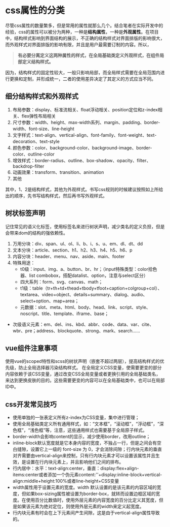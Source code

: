 # css属性的分类
尽管css属性的数量繁多，但是常用的属性就那么几个。结合笔者在实际开发中的经验，css的属性可以被分为两种，一种是**结构属性**，一种是**外观属性**。在项目中，结构样式影响到界面结构的展示，不正确的结构样式对界面排版的影响很大，而外观样式对界面排版的影响有限，并且是用户最需要订制的内容。所以，
> **有必要分离定义这两种属性的样式，在全局基础类定义外观样式，在组件局部定义结构样式。**
> 
因为，结构样式的固定性较大，一般只影响局部，而全局样式需要在全局范围内进行更换和定制，并形成统一，二者的使用差异决定了其定义的方式应当不同。

## 细分结构样式和外观样式
1. 布局参数：display、标准流相关、float浮动相关、position定位和z-index相关、flex弹性布局相关
2. 尺寸参数：width、height、max-width系列、margin、padding、border-width、font-size、line-height
3. 文字样式：text-align、vertical-align、font-family、font-weight、text-decoration、text-style
4. 颜色参数：color、background-color、background-image、border-color、outline-color
5. 增效样式：border-radius、outline、box-shadow、opacity、filter、backdrop-filter
6. 动画效果：transform、transition、animation
7. 其他

其中，1、2是结构样式，其他为外观样式。书写css规则的时候建议按照如上所给出的顺序，先书写结构样式，然后再书写外观样式。

## 树状标签声明
记住常见的语义化标签，使用标签名来进行树状声明，减少类名的定义负担，但是会带来dom的结构的强依赖性。
1. 万用分块：div、span、ul、ol、li、b、i、s、u、em、dl、dt、dd
2. 文本分块：article、section、h1、h2、h3、h4、h5、h6、p
3. 内容分块：header、menu、nav、aside、main、footer
4. 特殊用途：
   + t0级：input、img、a、button、br、hr；（input特殊类型：color拾色器、list combobox，搭配datalist、option，注意与select区分）
   + 四大系列：form、svg、canvas、math；
   + t1级：table（tr+th+td+thead+tbody+tfoot+caption+colgroup+col）、textarea、video+object、details+summary、dialog、audio、select+option、map+area；
   + 元数据：slot、meta、html、body、head、link、script、style、noscript、title、template、iframe、base；
+ 次级语义元素：em、del、ins、kbd、abbr、code、data、var、cite、wbr、pre；address、blockquote、strong、mark、search……
  
## vue组件注意事项
使用vue的scoped特性和scss的树状声明（嵌套不超过两层），提高结构样式的优先级，防止全局选择器污染结构样式。
在全局定义CSS变量，使需要更变的部分内容依赖于该CSS变量，通过改变CSS全局变量或者更换引用的全局基础类名，来达到更换皮肤的目的。这些需要更变的内容可以在全局基础类中，也可以在局部ID中。

## css开发常见技巧
+ 使用单独的一张表定义所有z-index为CSS变量，集中进行管理；
+ 使用全局基础类定义所有通用样式，如：“文本框”，“滚动框”，“浮动框”，“深色框”，“浅色框”等，注意，这些通用样式也需要基于全局原子样式。
+ border-width会影响content的显示，减少使用border，改用outline；
+ inline-block默认宽度就是它本身内容的宽度，不独占一行，但是之间会有空白缝隙，设置它上一级的 font-size 为 0，才会消除间隙；行内块元素的垂直对齐需要由vertical-align来控制，只有行内块元素才可以设置该属性并且生效，是设置在行内块元素上，并且影响他们之间的排布。
+ 行内居中：水平：text-align:center，垂直：display:flex+align-items:center或者添加一个伪元素content:''+display:inline-block+vertical-align:middle+height:100%或者line-height+CSS变量
+ width属性用于设置元素的宽度。width 默认设置的是该元素的内容区域的宽度，但如果box-sizing属性被设置为border-box，就转而设置边框区域的宽度。在使用百分比数值时，使用外层元素的内容宽度的百分比定义其宽度，但是如果该元素为绝对定位，则使用外层元素的width来定义起宽度。
+ 行内块元素有时会在上下元素间产生间隙，这是由于vertical-align属性导致的。